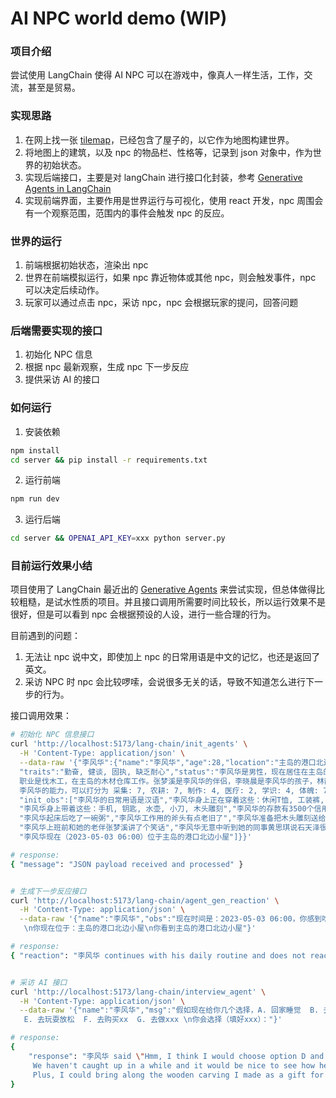 # AI NPC world demo (WIP)

### 项目介绍

尝试使用 LangChain 使得 AI NPC 可以在游戏中，像真人一样生活，工作，交流，甚至是贸易。


### 实现思路

1. 在网上找一张 [tilemap](https://pixelhole.itch.io/pixelholes-overworld-tileset)，已经包含了屋子的，以它作为地图构建世界。
2. 将地图上的建筑，以及 npc 的物品栏、性格等，记录到 json 对象中，作为世界的初始状态。
3. 实现后端接口，主要是对 langChain 进行接口化封装，参考 [Generative Agents in LangChain](https://python.langchain.com/en/latest/use_cases/agent_simulations/characters.html)
4. 实现前端界面，主要作用是世界运行与可视化，使用 react 开发，npc 周围会有一个观察范围，范围内的事件会触发 npc 的反应。

### 世界的运行

1. 前端根据初始状态，渲染出 npc
2. 世界在前端模拟运行，如果 npc 靠近物体或其他 npc，则会触发事件，npc 可以决定后续动作。
3. 玩家可以通过点击 npc，采访 npc，npc 会根据玩家的提问，回答问题

### 后端需要实现的接口

1. 初始化 NPC 信息
2. 根据 npc 最新观察，生成 npc 下一步反应
3. 提供采访 AI 的接口

### 如何运行

1. 安装依赖

```bash
npm install
cd server && pip install -r requirements.txt
```

2. 运行前端

```bash
npm run dev
```

3. 运行后端

```bash
cd server && OPENAI_API_KEY=xxx python server.py
```

### 目前运行效果小结

项目使用了 LangChain 最近出的 [Generative Agents](https://python.langchain.com/en/latest/use_cases/agent_simulations/characters.html#dialogue-between-generative-agents) 来尝试实现，但总体做得比较粗糙，是试水性质的项目。并且接口调用所需要时间比较长，所以运行效果不是很好，但是可以看到 npc 会根据预设的人设，进行一些合理的行为。

目前遇到的问题：
1. 无法让 npc 说中文，即使加上 npc 的日常用语是中文的记忆，也还是返回了英文。
2. 采访 NPC 时 npc 会比较啰嗦，会说很多无关的话，导致不知道怎么进行下一步的行为。

接口调用效果：
```bash
# 初始化 NPC 信息接口
curl 'http://localhost:5173/lang-chain/init_agents' \
  -H 'Content-Type: application/json' \
  --data-raw '{"李风华":{"name":"李风华","age":28,"location":"主岛的港口北边小屋",\
  "traits":"勤奋, 健谈, 固执, 缺乏耐心","status":"李风华是男性，现在居住在主岛的港口北边小屋，\
  职业是伐木工，在主岛的木材仓库工作。张梦溪是李风华的伴侣，李晓晨是李风华的孩子，林静石、高飞翔是李风华的朋友。\
  李风华的能力，可以打分为 采集: 7, 农耕: 7, 制作: 4, 医疗: 2, 学识: 4, 体魄: 7, 社交: 5, 运气: 6。",\
  "init_obs":["李风华的日常用语是汉语","李风华身上正在穿着这些：休闲T恤, 工装裤, 牛仔外套, 安全帽, 工作手套, 皮鞋",\
  "李风华身上带着这些：手机, 钥匙, 水壶, 小刀, 木头雕刻","李风华的存款有3500个信用点","李风华听到了闹钟响，醒来了",\
  "李风华起床后吃了一碗粥","李风华工作用的斧头有点老旧了","李风华准备把木头雕刻送给张梦溪",\
  "李风华上班前和她的老伴张梦溪讲了个笑话","李风华无意中听到她的同事黄思琪说石天泽很难相处",\
  "李风华现在（2023-05-03 06:00）位于主岛的港口北边小屋"]}}'

# response:
{ "message": "JSON payload received and processed" }


# 生成下一步反应接口
curl 'http://localhost:5173/lang-chain/agent_gen_reaction' \
  -H 'Content-Type: application/json' \
  --data-raw '{"name":"李风华","obs":"现在时间是：2023-05-03 06:00，你感到吃得很饱并且精神饱满，当前任务：暂无任务。\
   \n你现在位于：主岛的港口北边小屋\n你看到主岛的港口北边小屋"}'

# response:
{ "reaction": "李风华 continues with his daily routine and does not react to the observation." }


# 采访 AI 接口
curl 'http://localhost:5173/lang-chain/interview_agent' \
  -H 'Content-Type: application/json' \
  --data-raw '{"name":"李风华","msg":"假如现在给你几个选择，A. 回家睡觉  B. 去吃xxx  C. 去到xxx  D. 去找xxx \
   E. 去玩耍放松  F. 去购买xx  G. 去做xxx \n你会选择（填好xxx）："}'

# response:
{
    "response": "李风华 said \"Hmm, I think I would choose option D and go find my friend Lin Jingshi.\
     We haven't caught up in a while and it would be nice to see how he's been doing. \
     Plus, I could bring along the wooden carving I made as a gift for him. Thanks for asking!\""
}
```
